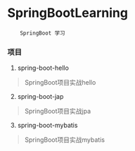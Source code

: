 # SpringBootLearning
        SpringBoot 学习
### 项目
1. spring-boot-hello 
> SpringBoot项目实战hello
2. spring-boot-jap 
> SpringBoot项目实战jpa
3. spring-boot-mybatis 
> SpringBoot项目实战mybatis


